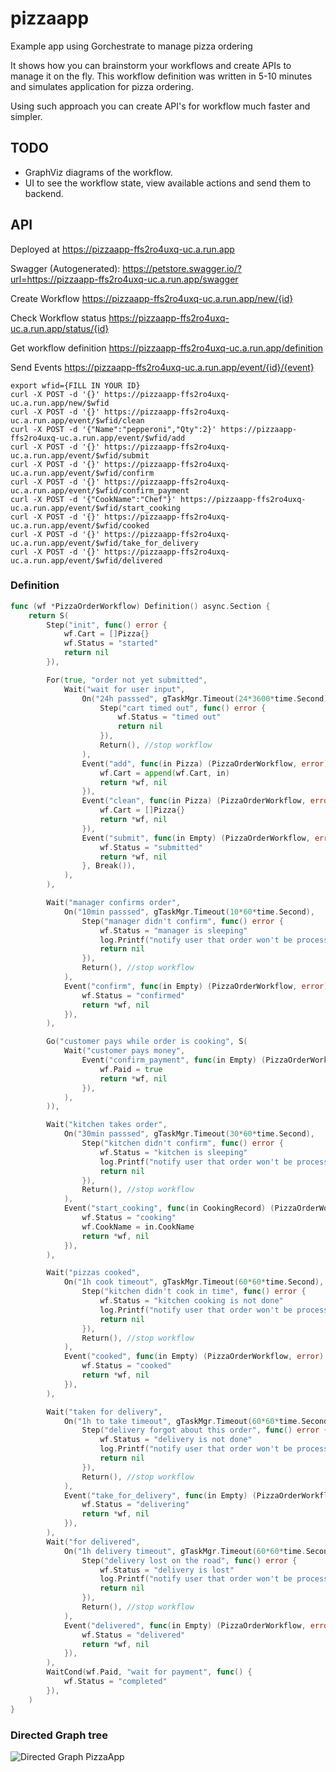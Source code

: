 # pizzaapp
Example app using Gorchestrate to manage pizza ordering

It shows how you can brainstorm your workflows and create APIs to manage it on the fly.
This workflow definition was written in 5-10 minutes and simulates application for pizza ordering.

Using such approach you can create API's for workflow much faster and simpler.

## TODO

* GraphViz diagrams of the workflow.
* UI to see the workflow state, view available actions and  send them to backend.


## API

Deployed at https://pizzaapp-ffs2ro4uxq-uc.a.run.app

Swagger (Autogenerated): https://petstore.swagger.io/?url=https://pizzaapp-ffs2ro4uxq-uc.a.run.app/swagger

Create Workflow
https://pizzaapp-ffs2ro4uxq-uc.a.run.app/new/{id}

Check Workflow status
https://pizzaapp-ffs2ro4uxq-uc.a.run.app/status/{id}

Get workflow definition
https://pizzaapp-ffs2ro4uxq-uc.a.run.app/definition

Send Events
https://pizzaapp-ffs2ro4uxq-uc.a.run.app/event/{id}/{event}



```
export wfid={FILL IN YOUR ID}
curl -X POST -d '{}' https://pizzaapp-ffs2ro4uxq-uc.a.run.app/new/$wfid
curl -X POST -d '{}' https://pizzaapp-ffs2ro4uxq-uc.a.run.app/event/$wfid/clean
curl -X POST -d '{"Name":"pepperoni","Qty":2}' https://pizzaapp-ffs2ro4uxq-uc.a.run.app/event/$wfid/add
curl -X POST -d '{}' https://pizzaapp-ffs2ro4uxq-uc.a.run.app/event/$wfid/submit
curl -X POST -d '{}' https://pizzaapp-ffs2ro4uxq-uc.a.run.app/event/$wfid/confirm
curl -X POST -d '{}' https://pizzaapp-ffs2ro4uxq-uc.a.run.app/event/$wfid/confirm_payment
curl -X POST -d '{"CookName":"Chef"}' https://pizzaapp-ffs2ro4uxq-uc.a.run.app/event/$wfid/start_cooking
curl -X POST -d '{}' https://pizzaapp-ffs2ro4uxq-uc.a.run.app/event/$wfid/cooked
curl -X POST -d '{}' https://pizzaapp-ffs2ro4uxq-uc.a.run.app/event/$wfid/take_for_delivery
curl -X POST -d '{}' https://pizzaapp-ffs2ro4uxq-uc.a.run.app/event/$wfid/delivered

```



### Definition
```go
func (wf *PizzaOrderWorkflow) Definition() async.Section {
	return S(
		Step("init", func() error {
			wf.Cart = []Pizza{}
			wf.Status = "started"
			return nil
		}),

		For(true, "order not yet submitted",
			Wait("wait for user input",
				On("24h passsed", gTaskMgr.Timeout(24*3600*time.Second),
					Step("cart timed out", func() error {
						wf.Status = "timed out"
						return nil
					}),
					Return(), //stop workflow
				),
				Event("add", func(in Pizza) (PizzaOrderWorkflow, error) {
					wf.Cart = append(wf.Cart, in)
					return *wf, nil
				}),
				Event("clean", func(in Pizza) (PizzaOrderWorkflow, error) {
					wf.Cart = []Pizza{}
					return *wf, nil
				}),
				Event("submit", func(in Empty) (PizzaOrderWorkflow, error) {
					wf.Status = "submitted"
					return *wf, nil
				}, Break()),
			),
		),

		Wait("manager confirms order",
			On("10min passsed", gTaskMgr.Timeout(10*60*time.Second),
				Step("manager didn't confirm", func() error {
					wf.Status = "manager is sleeping"
					log.Printf("notify user that order won't be processed because manager did not confirm order in time")
					return nil
				}),
				Return(), //stop workflow
			),
			Event("confirm", func(in Empty) (PizzaOrderWorkflow, error) {
				wf.Status = "confirmed"
				return *wf, nil
			}),
		),

		Go("customer pays while order is cooking", S(
			Wait("customer pays money",
				Event("confirm_payment", func(in Empty) (PizzaOrderWorkflow, error) {
					wf.Paid = true
					return *wf, nil
				}),
			),
		)),

		Wait("kitchen takes order",
			On("30min passsed", gTaskMgr.Timeout(30*60*time.Second),
				Step("kitchen didn't confirm", func() error {
					wf.Status = "kitchen is sleeping"
					log.Printf("notify user that order won't be processed because kitchen is sleeping")
					return nil
				}),
				Return(), //stop workflow
			),
			Event("start_cooking", func(in CookingRecord) (PizzaOrderWorkflow, error) {
				wf.Status = "cooking"
				wf.CookName = in.CookName
				return *wf, nil
			}),
		),

		Wait("pizzas cooked",
			On("1h cook timeout", gTaskMgr.Timeout(60*60*time.Second),
				Step("kitchen didn't cook in time", func() error {
					wf.Status = "kitchen cooking is not done"
					log.Printf("notify user that order won't be processed because kitchen can't cook his pizza")
					return nil
				}),
				Return(), //stop workflow
			),
			Event("cooked", func(in Empty) (PizzaOrderWorkflow, error) {
				wf.Status = "cooked"
				return *wf, nil
			}),
		),

		Wait("taken for delivery",
			On("1h to take timeout", gTaskMgr.Timeout(60*60*time.Second),
				Step("delivery forgot about this order", func() error {
					wf.Status = "delivery is not done"
					log.Printf("notify user that order won't be processed because delivery can't be done")
					return nil
				}),
				Return(), //stop workflow
			),
			Event("take_for_delivery", func(in Empty) (PizzaOrderWorkflow, error) {
				wf.Status = "delivering"
				return *wf, nil
			}),
		),
		Wait("for delivered",
			On("1h delivery timeout", gTaskMgr.Timeout(60*60*time.Second),
				Step("delivery lost on the road", func() error {
					wf.Status = "delivery is lost"
					log.Printf("notify user that order won't be processed because delivery was lost on a road")
					return nil
				}),
				Return(), //stop workflow
			),
			Event("delivered", func(in Empty) (PizzaOrderWorkflow, error) {
				wf.Status = "delivered"
				return *wf, nil
			}),
		),
		WaitCond(wf.Paid, "wait for payment", func() {
			wf.Status = "completed"
		}),
	)
}
```

### Directed Graph tree
![Directed Graph PizzaApp](https://pizzaapp-ffs2ro4uxq-uc.a.run.app/graph "Pizza App definition flow")